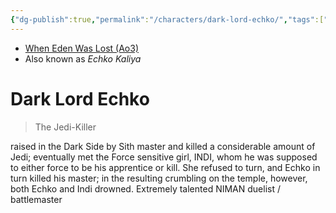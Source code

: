 ```yaml
---
{"dg-publish":true,"permalink":"/characters/dark-lord-echko/","tags":["forceghost","sith","unfinished","forcesensitive","formvi"]}
---
```


- [When Eden Was Lost (Ao3)](https://archiveofourown.org/works/19334440/chapters/45992584)
- Also known as *Echko Kaliya*
# Dark Lord Echko
> The Jedi-Killer

raised in the Dark Side by Sith master and killed a considerable amount of Jedi; eventually met the Force sensitive girl, INDI, whom he was supposed to either force to be his apprentice or kill. She refused to turn, and Echko in turn killed his master; in the resulting crumbling on the temple, however, both Echko and Indi drowned. Extremely talented NIMAN duelist / battlemaster 
